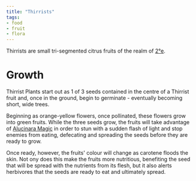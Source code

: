 ```yaml
---
title: "Thirrists"
tags:
- food
- fruit
- flora
---
```


Thirrists are small tri-segmented citrus fruits of the realm of [2°e](locations/2nd-realm/2nd-realm.md).

# Growth
Thirrist Plants start out as 1 of 3 seeds contained in the centre of a Thirrist fruit and, once in the ground, begin to germinate - eventually becoming short, wide trees.

Beginning as orange-yellow flowers, once pollinated, these flowers grow into green fruits. While the three seeds grow, the fruits will take advantage of [Alucinara Magic](alucinara/alucinarium.md) in order to stun with a sudden flash of light and stop enemies from eating, defecating and spreading the seeds before they are ready to grow.

Once ready, however, the fruits' colour will change as carotene floods the skin. Not ony does this make the fruits more nutritious, benefiting the seed that will be spread with the nutrients from its flesh, but it also alerts herbivores that the seeds are ready to eat and ultimately spread.